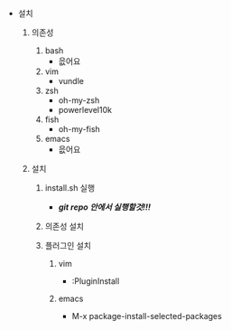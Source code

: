 -   설치
    1.  의존성
        1.  bash
            -   읎어요
        2.  vim
            -   vundle
        3.  zsh
            -   oh-my-zsh
            -   powerlevel10k
        4.  fish
            -   oh-my-fish
        5.  emacs
            -   읎어요
    
    2.  설치
        1.  install.sh 실행
            -   ***git repo 안에서 실행할것!!!***
        
        2.  의존성 설치
        
        3.  플러그인 설치
            1.  vim
                -   :PluginInstall
            
            2.  emacs
                -   M-x package-install-selected-packages

